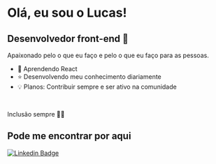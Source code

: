 # Olá, eu sou o Lucas!

## Desenvolvedor front-end :rainbow:

Apaixonado pelo o que eu faço e pelo o que eu faço para as pessoas.

- :seedling: Aprendendo React
- :star: Desenvolvendo meu conhecimento diariamente
- :bulb: Planos: Contribuir sempre e ser ativo na comunidade

<br>

Inclusão sempre :rainbow_flag:

## Pode me encontrar por aqui

[![Linkedin Badge](https://img.shields.io/badge/-LinkedIn-blue?style=flat-square&logo=Linkedin&logoColor=white&link=https://www.linkedin.com/in/lubomfim/)](https://www.linkedin.com/in/lubomfim/)
